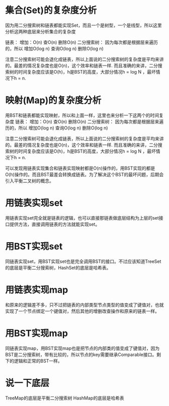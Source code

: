 # 集合(Set)的复杂度分析
因为用二分搜索树和链表都能实现Set，而且一个是树型，一个是线型，所以这里分析这两种底层来分析集合的复杂度

链表： 增加：O(n)  查O(n)  删除O(n)
二分搜索树： 因为每次都是根据层来遍历的，所以 增加O(log n)  查询O(log n) 删除O(log n) 

注意二分搜索树可能会退化成链表，所以上面说的二分搜索树的复杂度是平均来讲的。最差的情况复杂度也是O(n)，这个效率和链表一样.
而且准确的来讲，二分搜索树的时间复杂度应该是O(h)，h是BST的高度，大部分情况h = log N ，最坏情况下h = n.


# 映射(Map)的复杂度分析
用BST和链表都能实现映射，所以和上面一样，这里也来分析一下这两个的时间复杂度
链表： 增加：O(n)  查O(n)  删除O(n)
二分搜索树： 因为每次都是根据层来遍历的，所以 增加O(log n)  查询O(log n) 删除O(log n) 

注意二分搜索树可能会退化成链表，所以上面说的二分搜索树的复杂度是平均来讲的。最差的情况复杂度也是O(n)，这个效率和链表一样.
而且准确的来讲，二分搜索树的时间复杂度应该是O(h)，h是BST的高度，大部分情况h = log N ，最坏情况下h = n.


可以发现用链表实现集合和链表实现映射都是O(n)操作的，用BST实现的都是O(h)操作的。而且BST最差会转换成链表。为了解决这个BST的最坏问题，后期会引入平衡二叉树的概念。

# 用链表实现set
用链表实现set完全就是链表的逻辑，也可以直接那链表做底层结构为上层的set接口提供方法，直接调用链表的方法就能实现set。

# 用BST实现set
同链表实现set，用BST实现set也是完全调用BST的接口。不过应该知道TreeSet的底层是平衡二分搜索树，HashSet的底层是哈希表。

# 用链表实现map
和原来的逻辑差不多，只不过把链表的内部类型节点类型的值变成了键值对，也就实现了一个节点绑定一个键值对，然后其他的增删改查操作和原来的链表一样。

# 用BST实现map
同链表实现map，用BST实现map也是把节点的内部类的值变成了键值对，因为BST是二分搜索树，带有比较的，所以节点的key需要继承Comparable接口。剩下的逻辑和正常的BST一样。


# 说一下底层
TreeMap的底层是平衡二分搜索树
HashMap的底层是哈希表